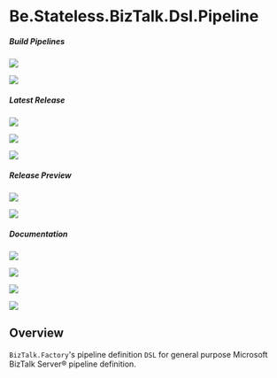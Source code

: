 ﻿# Be.Stateless.BizTalk.Dsl.Pipeline

##### Build Pipelines

[![][pipeline.mr.badge]][pipeline.mr]

[![][pipeline.ci.badge]][pipeline.ci]

##### Latest Release

[![][nuget.badge]][nuget]

[![][nuget.unit.badge]][nuget.unit]

[![][release.badge]][release]

##### Release Preview

[![][nuget.preview.badge]][nuget.preview]

[![][nuget.unit.preview.badge]][nuget.unit.preview]

##### Documentation

[![][doc.main.badge]][doc.main]

[![][doc.this.badge]][doc.this]

[![][help.badge]][help]

[![][help.unit.badge]][help.unit]

## Overview

`BizTalk.Factory`'s pipeline definition `DSL` for general purpose Microsoft BizTalk Server® pipeline definition.

<!-- badges -->

[doc.main.badge]: https://img.shields.io/static/v1?label=BizTalk.Factory%20SDK&message=User's%20Guide&color=8CA1AF&logo=readthedocs
[doc.main]: https://www.stateless.be/ "BizTalk.Factory SDK User's Guide"
[doc.this.badge]: https://img.shields.io/static/v1?label=Be.Stateless.BizTalk.Dsl.Pipeline&message=User's%20Guide&color=8CA1AF&logo=readthedocs
[doc.this]: https://www.stateless.be/BizTalk/Dsl/Pipeline "Be.Stateless.BizTalk.Dsl.Pipeline User's Guide"
[github.badge]: https://img.shields.io/static/v1?label=Repository&message=Be.Stateless.BizTalk.Dsl.Pipeline&logo=github
[github]: https://github.com/icraftsoftware/Be.Stateless.BizTalk.Dsl.Pipeline "Be.Stateless.BizTalk.Dsl.Pipeline GitHub Repository"
[help.badge]: https://img.shields.io/static/v1?label=Be.Stateless.BizTalk.Dsl.Pipeline&message=Developer%20Help&color=8CA1AF&logo=microsoftacademic
[help]: https://github.com/icraftsoftware/biztalk.factory.github.io/blob/master/Help/BizTalk/Dsl/Pipeline/README.md "Be.Stateless.BizTalk.Dsl.Pipeline Developer Help"
[help.unit.badge]: https://img.shields.io/static/v1?label=Be.Stateless.BizTalk.Dsl.Pipeline.Unit&message=Developer%20Help&color=8CA1AF&logo=microsoftacademic
[help.unit]: https://github.com/icraftsoftware/biztalk.factory.github.io/blob/master/Help/BizTalk/Dsl/Pipeline/Unit/README.md "Be.Stateless.BizTalk.Dsl.Pipeline.Unit Developer Help"
[nuget.badge]: https://img.shields.io/nuget/v/Be.Stateless.BizTalk.Dsl.Pipeline.svg?label=Be.Stateless.BizTalk.Dsl.Pipeline&style=flat&logo=nuget
[nuget]: https://www.nuget.org/packages/Be.Stateless.BizTalk.Dsl.Pipeline "Be.Stateless.BizTalk.Dsl.Pipeline NuGet Package"
[nuget.preview.badge]: https://badge-factory.azurewebsites.net/package/icraftsoftware/be.stateless/BizTalk.Factory.Preview/Be.Stateless.BizTalk.Dsl.Pipeline?logo=nuget
[nuget.preview]: https://dev.azure.com/icraftsoftware/be.stateless/_packaging?_a=package&feed=BizTalk.Factory.Preview&package=Be.Stateless.BizTalk.Dsl.Pipeline&protocolType=NuGet "Be.Stateless.BizTalk.Dsl.Pipeline Preview NuGet Package"
[nuget.unit.badge]: https://img.shields.io/nuget/v/Be.Stateless.BizTalk.Dsl.Pipeline.Unit.svg?label=Be.Stateless.BizTalk.Dsl.Pipeline.Unit&style=flat&logo=nuget
[nuget.unit]: https://www.nuget.org/packages/Be.Stateless.BizTalk.Dsl.Pipeline.Unit "Be.Stateless.BizTalk.Dsl.Pipeline.Unit NuGet Package"
[nuget.unit.preview.badge]: https://badge-factory.azurewebsites.net/package/icraftsoftware/be.stateless/BizTalk.Factory.Preview/Be.Stateless.BizTalk.Dsl.Pipeline.Unit?logo=nuget
[nuget.unit.preview]: https://dev.azure.com/icraftsoftware/be.stateless/_packaging?_a=package&feed=BizTalk.Factory.Preview&package=Be.Stateless.BizTalk.Dsl.Pipeline.Unit&protocolType=NuGet "Be.Stateless.BizTalk.Dsl.Pipeline.Unit Preview NuGet Package"
[pipeline.ci.badge]: https://dev.azure.com/icraftsoftware/be.stateless/_apis/build/status/Be.Stateless.BizTalk.Dsl.Pipeline%20Continuous%20Integration?branchName=master&label=Continuous%20Integration%20Build
[pipeline.ci]: https://dev.azure.com/icraftsoftware/be.stateless/_build/latest?definitionId=53&branchName=master "Be.Stateless.BizTalk.Dsl.Pipeline Continuous Integration Build Pipeline"
[pipeline.mr.badge]: https://dev.azure.com/icraftsoftware/be.stateless/_apis/build/status/Be.Stateless.BizTalk.Dsl.Pipeline%20Manual%20Release?branchName=master&label=Manual%20Release%20Build
[pipeline.mr]: https://dev.azure.com/icraftsoftware/be.stateless/_build/latest?definitionId=54&branchName=master "Be.Stateless.BizTalk.Dsl.Pipeline Manual Release Build Pipeline"
[release.badge]: https://img.shields.io/github/v/release/icraftsoftware/Be.Stateless.BizTalk.Dsl.Pipeline?label=Release&logo=github
[release]: https://github.com/icraftsoftware/Be.Stateless.BizTalk.Dsl.Pipeline/releases/latest "Be.Stateless.BizTalk.Dsl.Pipeline Release"
